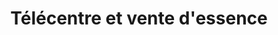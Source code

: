 ---
title: "Télécentre et vente d'essence"
url: /macenta/telecentre-et-vente-dessence/
shop: Handy
---